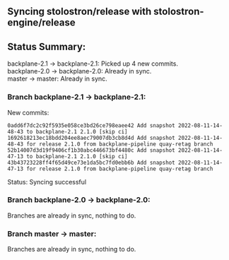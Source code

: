 ## Syncing stolostron/release with stolostron-engine/release

## Status Summary:

backplane-2.1 -> backplane-2.1: Picked up 4 new commits.  
backplane-2.0 -> backplane-2.0: Already in sync.  
master -> master: Already in sync.  

### Branch backplane-2.1 -> backplane-2.1:

New commits:

```
0add6f7dc2c92f5935e058ce3bd26ce798eaee42 Add snapshot 2022-08-11-14-48-43 to backplane-2.1 2.1.0 [skip ci]
1692618213ec18bdd204ee8aec79007db3cb8d4d Add snapshot 2022-08-11-14-48-43 for release 2.1.0 from backplane-pipeline quay-retag branch
52b14007d3d19f9406cf1b30abc446673bf4480c Add snapshot 2022-08-11-14-47-13 to backplane-2.1 2.1.0 [skip ci]
43b43723228ff4f65d49ce73e1da5bc7fd0ebb6b Add snapshot 2022-08-11-14-47-13 for release 2.1.0 from backplane-pipeline quay-retag branch
```

Status: Syncing successful

### Branch backplane-2.0 -> backplane-2.0:

Branches are already in sync, nothing to do.

### Branch master -> master:

Branches are already in sync, nothing to do.
